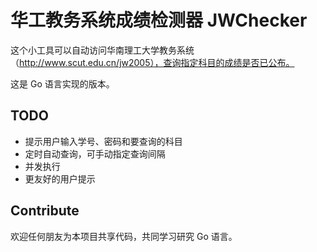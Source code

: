 # 华工教务系统成绩检测器 JWChecker

这个小工具可以自动访问华南理工大学教务系统（http://www.scut.edu.cn/jw2005），查询指定科目的成绩是否已公布。

这是 Go 语言实现的版本。

## TODO

* 提示用户输入学号、密码和要查询的科目
* 定时自动查询，可手动指定查询间隔
* 并发执行
* 更友好的用户提示

## Contribute

欢迎任何朋友为本项目共享代码，共同学习研究 Go 语言。
